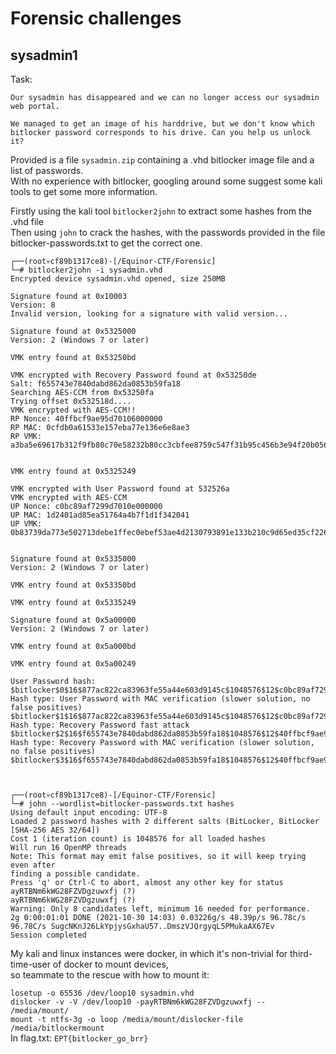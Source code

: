 # Forensic challenges

## sysadmin1

Task:
```  
Our sysadmin has disappeared and we can no longer access our sysadmin web portal.

We managed to get an image of his harddrive, but we don't know which bitlocker password corresponds to his drive. Can you help us unlock it?
```

Provided is a file `sysadmin.zip` containing a .vhd bitlocker image file and a list of passwords.\
With no experience with bitlocker, googling around some suggest some kali tools to get some more information.

Firstly using the kali tool `bitlocker2john` to extract some hashes from the .vhd file\
Then using `john` to crack the hashes, with the passwords provided in the file bitlocker-passwords.txt to get the correct one.

```
┌──(root💀cf89b1317ce8)-[/Equinor-CTF/Forensic]
└─# bitlocker2john -i sysadmin.vhd
Encrypted device sysadmin.vhd opened, size 250MB

Signature found at 0x10003
Version: 8
Invalid version, looking for a signature with valid version...

Signature found at 0x5325000
Version: 2 (Windows 7 or later)

VMK entry found at 0x53250bd

VMK encrypted with Recovery Password found at 0x53250de
Salt: f655743e7840dabd862da0853b59fa18
Searching AES-CCM from 0x53250fa
Trying offset 0x532518d....
VMK encrypted with AES-CCM!!
RP Nonce: 40ffbcf9ae95d70106000000
RP MAC: 0cfdb0a61533e157eba77e136e6e8ae3
RP VMK: a3ba5e69617b312f9fb80c70e58232b80cc3cbfee8759c547f31b95c456b3e94f20b0564fdc14acea61e5f0b


VMK entry found at 0x5325249

VMK encrypted with User Password found at 532526a
VMK encrypted with AES-CCM
UP Nonce: c0bc89af7299d7010e000000
UP MAC: 1d2401ad85ea51764a4b7f1d1f342041
UP VMK: 0b83739da773e502713debe1ffec0ebef53ae4d2130793891e133b210c9d65ed35cf2260ca8ce322a83714d9


Signature found at 0x5335000
Version: 2 (Windows 7 or later)

VMK entry found at 0x53350bd

VMK entry found at 0x5335249

Signature found at 0x5a00000
Version: 2 (Windows 7 or later)

VMK entry found at 0x5a000bd

VMK entry found at 0x5a00249

User Password hash:
$bitlocker$0$16$877ac822ca83963fe55a44e603d9145c$1048576$12$c0bc89af7299d7010e000000$60$1d2401ad85ea51764a4b7f1d1f3420410b83739da773e502713debe1ffec0ebef53ae4d2130793891e133b210c9d65ed35cf2260ca8ce322a83714d9
Hash type: User Password with MAC verification (slower solution, no false positives)
$bitlocker$1$16$877ac822ca83963fe55a44e603d9145c$1048576$12$c0bc89af7299d7010e000000$60$1d2401ad85ea51764a4b7f1d1f3420410b83739da773e502713debe1ffec0ebef53ae4d2130793891e133b210c9d65ed35cf2260ca8ce322a83714d9
Hash type: Recovery Password fast attack
$bitlocker$2$16$f655743e7840dabd862da0853b59fa18$1048576$12$40ffbcf9ae95d70106000000$60$0cfdb0a61533e157eba77e136e6e8ae3a3ba5e69617b312f9fb80c70e58232b80cc3cbfee8759c547f31b95c456b3e94f20b0564fdc14acea61e5f0b
Hash type: Recovery Password with MAC verification (slower solution, no false positives)
$bitlocker$3$16$f655743e7840dabd862da0853b59fa18$1048576$12$40ffbcf9ae95d70106000000$60$0cfdb0a61533e157eba77e136e6e8ae3a3ba5e69617b312f9fb80c70e58232b80cc3cbfee8759c547f31b95c456b3e94f20b0564fdc14acea61e5f0b


 
┌──(root💀cf89b1317ce8)-[/Equinor-CTF/Forensic]
└─# john --wordlist=bitlocker-passwords.txt hashes
Using default input encoding: UTF-8
Loaded 2 password hashes with 2 different salts (BitLocker, BitLocker [SHA-256 AES 32/64])
Cost 1 (iteration count) is 1048576 for all loaded hashes
Will run 16 OpenMP threads
Note: This format may emit false positives, so it will keep trying even after
finding a possible candidate.
Press 'q' or Ctrl-C to abort, almost any other key for status
ayRTBNm6kWG28FZVDgzuwxfj (?)
ayRTBNm6kWG28FZVDgzuwxfj (?)
Warning: Only 8 candidates left, minimum 16 needed for performance.
2g 0:00:01:01 DONE (2021-10-30 14:03) 0.03226g/s 48.39p/s 96.78c/s 96.78C/s SugcNKnJ26LkYpjysGxhaU57..DmszVJQrgyqL5PMukaAX67Ev
Session completed

```

My kali and linux instances were docker, in which it's non-trivial for third-time-user of docker to mount devices,\
so teammate to the rescue with how to mount it:


`losetup -o 65536 /dev/loop10 sysadmin.vhd` \
`dislocker -v -V /dev/loop10 -payRTBNm6kWG28FZVDgzuwxfj -- /media/mount/`\
`mount -t ntfs-3g -o loop /media/mount/dislocker-file /media/bitlockermount`\
In flag.txt: `EPT{bitlocker_go_brr}`